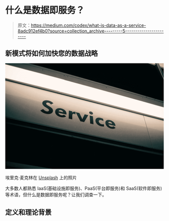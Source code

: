 # 什么是数据即服务？

> 原文：<https://medium.com/codex/what-is-data-as-a-service-8adc912ef4b0?source=collection_archive---------5----------------------->

## 新模式将如何加快您的数据战略

![](img/e388184f2a358566ce1ca87fc06a3e8e.png)

埃里克·麦克林在 [Unsplash](https://unsplash.com/s/photos/service?utm_source=unsplash&utm_medium=referral&utm_content=creditCopyText) 上的照片

大多数人都熟悉 IaaS(基础设施即服务)、PaaS(平台即服务)和 SaaS(软件即服务)等术语，但什么是数据即服务呢？让我们调查一下。

## 定义和理论背景